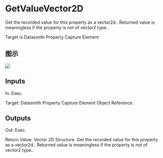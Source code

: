 # GetValueVector2D

Get the recorded value for this property as a vector2d.. Returned value is meaningless if the property is not of vector2 type.

Target is Datasmith Property Capture Element

## 图示

![]($-20221218-18381100.png)

## Inputs

In: Exec.

Target: Datasmith Property Capture Element Object Reference.  

## Outputs

Out: Exec.

Return Value: Vector 2D Structure. Get the recorded value for this property as a vector2d.. Returned value is meaningless if the property is not of vector2 type..

